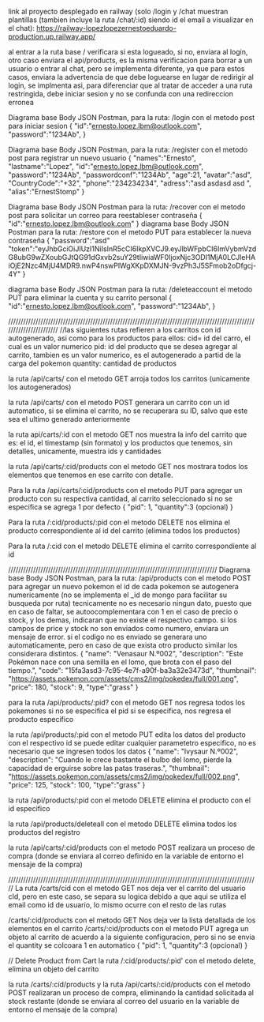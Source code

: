 link al proyecto desplegado en railway (solo /login y /chat muestran plantillas (tambien incluye la ruta /chat/:id) siendo id el email a visualizar en el chat): https://railway-lopezlopezernestoeduardo-production.up.railway.app/

al entrar a la ruta base / verificara si esta logueado, si no, enviara al login, otro caso enviara el api/products, es la misma verificacion para borrar a un usuario o entrar al chat, pero se implementa diferente, ya que para estos casos, enviara la advertencia de que debe loguearse en lugar de redirigir al login, se implmenta asi, para diferenciar que al tratar de acceder a una ruta restringida, debe iniciar sesion y no se confunda con una redireccion erronea

Diagrama base Body JSON Postman, para la ruta: /login con el metodo post para iniciar sesion
{
    	"id":"ernesto.lopez.lbm@outlook.com",
    	"password":"1234Ab",
}

Diagrama base Body JSON Postman, para la ruta: /register con el metodo post para registrar un nuevo usuario
{
		"names":"Ernesto",
    	"lastname":"Lopez",
    	"id":"ernesto.lopez.lbm@outlook.com",
    	"password":"1234Ab",
		"passwordconf":"1234Ab",
    	"age":21,
    	"avatar":"asd",
		"CountryCode":"+32",
    	"phone":"234234234",
    	"adress":"asd asdasd asd ",
    	"alias":"ErnestStomp"
}


Diagrama base Body JSON Postman para la ruta: /recover con el metodo post para solicitar un correo para reestableser contraseña
{
	"id":"ernesto.lopez.lbm@outlook.com"
	}
diagrama base Body JSON Postman para la ruta: /restore con el metodo PUT para establecer la nueva contraseña
{
	"password":"asd"
	"token":"eyJhbGciOiJIUzI1NiIsInR5cCI6IkpXVCJ9.eyJlbWFpbCI6ImVybmVzdG8ubG9wZXoubGJtQG91dGxvb2suY29tIiwiaWF0IjoxNjc3ODI1MjA0LCJleHAiOjE2Nzc4MjU4MDR9.nwP4nswPlWgXKpDXMJN-9vzPh3J5SFmob2oDfgcj-4Y"
	}

diagrama base Body JSON Postman para la ruta: /deleteaccount el metodo PUT para eliminar la cuenta y su carrito personal
{
	"id":"ernesto.lopez.lbm@outlook.com",
    	"password":"1234Ab",
	}



///////////////////////////////////////////////////////////////////////////////////////////////////////////////////////
//las siguientes rutas refieren a los carritos con id autogenerado, asi como para los productos para ellos: 
	cid= id del carro, el cual es un valor numerico
	pid: id del producto que se desea agregar al carrito, tambien es un valor numerico, es el autogenerado a partid de la carga del pokemon
	quantity: cantidad de productos

la ruta /api/carts/ con el metodo GET arroja todos los carritos (unicamente los autogenerados)


la ruta /api/carts/ con el metodo POST generara un carrito con un id automatico, 
si se elimina el carrito, no se recuperara su ID, salvo que este sea el ultimo generado anteriormente

la ruta api/carts/:id con el metodo GET nos muestra la info del carrito que es: 
el id, el timestamp (sin formato) y los productos que tenemos, sin detalles, unicamente, muestra ids y cantidades

la ruta /api/carts/:cid/products con el metodo GET nos mostrara todos los elementos que tenemos en ese carrito con detalle.


Para la ruta /api/carts/:cid/products  con el metodo PUT para agregar un producto con su respectiva cantidad, al carrito seleccionado si no se especifica se agrega 1 por defecto
{
	"pid": 1,
    "quantity":3 (opcional)
}

Para la ruta /:cid/products/:pid con el metodo DELETE nos elimina el producto correspondiente al id del carrito (elimina todos los productos)

Para la ruta /:cid con el metodo DELETE elimina el carrito correspondiente al id



////////////////////////////////////////////////////////////////////////////////////
Diagrama base Body JSON Postman, para la ruta: /api/products con el metodo POST para agregar un nuevo pokemon
el id de cada pokemon se autogenera numericamente (no se implementa el _id de mongo para facilitar su busqueda por ruta)
tecnicamente no es necesario ningun dato, puesto que en caso de faltar, se autoocomplementara con 1 en el caso de precio o stock, y los demas, indicaran que no existe el respectivo campo.
si los campos de price y stock no son enviados como numero, enviara un mensaje de error.
si el codigo no es enviado se generara uno automaticamente, pero en caso de que exista otro producto similar los considerara distintos.
{
	"name": "Venasaur N.º002",
	"description": "Este Pokémon nace con una semilla en el lomo, que brota con el paso del tiempo.",
	"code": "15fa3asd3-7c95-4e7f-a90f-ba3a32e3473d",
	"thumbnail": "https://assets.pokemon.com/assets/cms2/img/pokedex/full/001.png",
	"price": 180,
	"stock": 9,
	"type":"grass"
}

para la ruta /api/products/:pid? con el metodo GET nos regresa todos los pokemones si no se especifica el pid
si se especifica, nos regresa el producto especifico

la ruta /api/products/:pid con el metodo PUT edita los datos del producto con el respectivo id
se puede editar cualquier parametetro especifico, no es necesario que se ingresen todos los datos
{
		"name": "Ivysaur N.º002",
		"description": "Cuando le crece bastante el bulbo del lomo, pierde la capacidad de erguirse sobre las patas traseras.",
		"thumbnail": "https://assets.pokemon.com/assets/cms2/img/pokedex/full/002.png",
		"price": 125,
		"stock": 100,
		"type":"grass"
}

la ruta /api/products/:pid con el metodo DELETE elimina el producto con el id especifico

la ruta /api/products/deleteall con el metodo DELETE elimina todos los productos del registro

la ruta /api/carts/:cid/products con el metodo POST realizara un proceso de compra (donde se enviara al correo definido en la variable de entorno el mensaje de la compra)


/////////////////////////////////////////////////////////////////////////////////////////////////////
La ruta /carts/cid con el metodo  GET nos deja ver el carrito del usuario cId, pero en este caso, 
se separa su logica debido a que aqui se utiliza el email como id de usuario, lo mismo ocurre con el resto de las rutas 

/carts/:cid/products con el metodo GET Nos deja ver la lista detallada de los elementos en el carrito
/carts/:cid/products con el metodo PUT agrega un objeto al carrito de acuerdo a la siguiente configuracion, pero si no se envia el quantity
se colcoara 1 en automatico
{
        "pid": 1,
    	"quantity":3 (opcional)
}

       
// Delete Product from Cart
la ruta /:cid/products/:pid' con el metodo delete, elimina un objeto del carrito 

la ruta /carts/:cid/products y la ruta /api/carts/:cid/products con el metodo POST realizaran un proceso de compra, eliminando la cantidad solicitada al stock restante
(donde se enviara al correo del usuario en la variable de entorno el mensaje de la compra)
